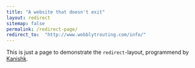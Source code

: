 ```yaml
---
title: "A website that doesn't exit"
layout: redirect
sitemap: false
permalink: /redirect-page/
redirect_to:  "http://www.wobblytrouting.com/info/"
---
```

This is just a page to demonstrate the `redirect`-layout, programmend by [Kanishk](http://codingtips.kanishkkunal.in/about/).